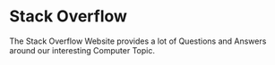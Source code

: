 # Stack Overflow

The Stack Overflow Website provides a lot of Questions and Answers around our interesting Computer Topic.
